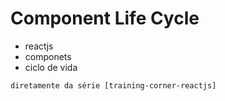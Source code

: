 # Component Life Cycle

 - reactjs
 - componets
 - ciclo de vida

`diretamente da série [training-corner-reactjs]`